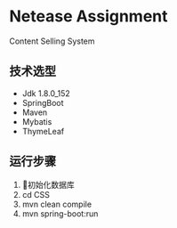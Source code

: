# Netease Assignment

Content Selling System

## 技术选型

* Jdk 1.8.0_152
* SpringBoot
* Maven
* Mybatis
* ThymeLeaf

## 运行步骤

1. 初始化数据库
2. cd CSS
3. mvn clean compile
4. mvn spring-boot:run

